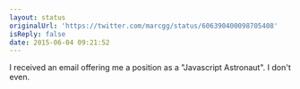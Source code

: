 ```yaml
---
layout: status
originalUrl: 'https://twitter.com/marcgg/status/606390400098705408'
isReply: false
date: 2015-06-04 09:21:52
---
```


I received an email offering me a position as a "Javascript Astronaut". I don't even.

